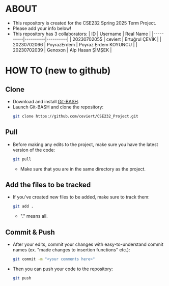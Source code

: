 # ABOUT
- This repository is created for the CSE232 Spring 2025 Term Project.
- Please add your info below!
- This repository has 3 collaborators:
  | ID | Username | Real Name |
  |----------|----------|----------|
  | 20230702055 | ceviert  | Ertuğrul ÇEVİK |
  | 20230702066 | PoyrazErdem | Poyraz Erdem KOYUNCU |
  | 20230702039 | Genoxon | Alp Hasan ŞİMŞEK |

# HOW TO (new to github)
## Clone
- Download and install [Git-BASH](https://git-scm.com/downloads).
- Launch Git-BASH and clone the repository:
  ```bash
  git clone https://github.com/ceviert/CSE232_Project.git
  ```
## Pull
- Before making any edits to the project, make sure you have the latest version of the code:
  ```bash
  git pull
  ```
  - Make sure that you are in the same directory as the project.

## Add the files to be tracked
- If you've created new files to be added, make sure to track them:
  ```bash
  git add .
  ```
  - "." means all.
## Commit & Push
- After your edits, commit your changes with easy-to-understand commit names (ex. "made changes to insertion functions" etc.):
  ```bash
  git commit -m "<your comments here>"
  ```
- Then you can push your code to the repository:
  ```bash
  git push
  ```